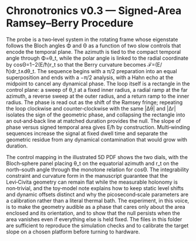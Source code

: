 # Chronotronics v0.3 — Signed-Area Ramsey–Berry Procedure

The probe is a two‑level system in the rotating frame whose eigenstate follows the Bloch angles Φ and Θ as a function of two slow controls that encode the temporal plane. The azimuth is tied to the compact temporal angle through Φ=θ_t, while the polar angle is linked to the radial coordinate by cosΘ=1−2(E/ħ)r_t so that the Berry curvature becomes ℱ=(E/ħ)dr_t∧dθ_t. The sequence begins with a π/2 preparation into an equal superposition and ends with a −π/2 analysis, with a Hahn echo at the midpoint to cancel any dynamical phase. The loop itself is a rectangle in the control plane: a sweep of θ_t at a fixed inner radius, a radial ramp at the far azimuth, a reverse sweep at the outer radius, and a return ramp to the inner radius. The phase is read out as the shift of the Ramsey fringe; repeating the loop clockwise and counter‑clockwise with the same |Δθ| and |Δr| isolates the sign of the geometric phase, and collapsing the rectangle into an out‑and‑back line at matched duration provides the null. The slope of phase versus signed temporal area gives E/ħ by construction. Multi‑winding sequences increase the signal at fixed dwell time and separate the geometric residue from any dynamical contamination that would grow with duration.

The control mapping in the illustrated 5D PDF shows the two dials, with the Bloch‑sphere panel placing θ_t on the equatorial azimuth and r_t on the north–south angle through the monotone relation for cosΘ. The integrability constraint and curvature form in the manuscript guarantee that the Levi‑Civita geometry can remain flat while the measurable holonomy is non‑trivial, and the toy‑model note explains how to keep static level shifts and dynamic offsets distinct and why the picosecond‑scale parameters are a calibration rather than a literal thermal bath. The experiment, in this voice, is to make the geometry audible as a phase that cares only about the area enclosed and its orientation, and to show that the null persists when the area vanishes even if everything else is held fixed. The files in this folder are sufficient to reproduce the simulation checks and to calibrate the target slope on a chosen platform before turning to hardware.